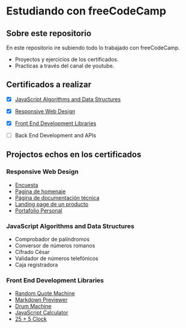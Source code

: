 # Estudiando con freeCodeCamp

## Sobre este repositorio 

En este repositorio ire subiendo todo lo trabajado con freeCodeCamp.
  - Proyectos y ejercicios de los certificados.
  - Practicas a través del canal de youtube.

## Certificados a realizar

- [x] [JavaScript Algorithms and Data Structures](https://www.freecodecamp.org/certification/GianIacono/javascript-algorithms-and-data-structures)
- [x] [Responsive Web Design](https://www.freecodecamp.org/certification/GianIacono/responsive-web-design)
- [x] [Front End Development Libraries](https://www.freecodecamp.org/certification/GianIacono/front-end-development-libraries)
- [ ] Back End Development and APIs


## Projectos echos en los certificados
### Responsive Web Design
  - [Encuesta](https://github.com/IaconoG/1.Tribute-Page)
  - [Pagina de homenaje](https://github.com/IaconoG/2.Survey-Form)
  - [Página de documentación técnica](https://github.com/IaconoG/3.Product-Landing-Page)
  - [Landing page de un producto](https://github.com/IaconoG/4.Technical-Documentatio-Page)
  - [Portafolio Personal](https://github.com/IaconoG/5.Personal-Portfolio-Webpage)

### JavaScript Algorithms and Data Structures
  - Comprobador de palíndromos
  - Conversor de números romanos
  - Cifrado César
  - Validador de números telefónicos
  - Caja registradora

### Front End Development Libraries
  - [Random Quote Machine](https://codepen.io/IaconoG/pen/GRwOmZN)
  - [Markdown Previewer](https://codepen.io/IaconoG/pen/VwVQbEL)
  - [Drum Machine](https://codepen.io/IaconoG/pen/BaGYXBq)
  - [JavaScript Calculator](https://codepen.io/IaconoG/pen/JjevZXM)
  - [25 + 5 Clock](https://codepen.io/IaconoG/details/oNQMOxN)
